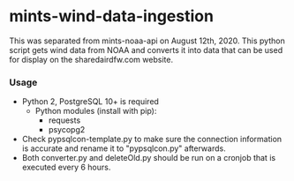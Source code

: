 # mints-wind-data-ingestion
This was separated from mints-noaa-api on August 12th, 2020. 
This python script gets wind data from NOAA and converts it into data that can be used for display on the sharedairdfw.com website.

### Usage
* Python 2, PostgreSQL 10+ is required
  * Python modules (install with pip):
    * requests
    * psycopg2
* Check pypsqlcon-template.py to make sure the connection information is accurate and rename it to "pypsqlcon.py" afterwards.
* Both converter.py and deleteOld.py should be run on a cronjob that is executed every 6 hours.
